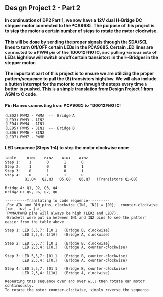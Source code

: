 ## Design Project 2 - Part 2
#### In continuation of DP2 Part 1, we now have a 12V dual H-Bridge DC stepper motor connected to the PCA9685. The purpose of this project is to step the motor a certain number of steps to rotate the motor clockwise.
#### This will be done by sending the proper signals through the SDA/SCL lines to turn ON/OFF certain LEDs in the PCA9685. Certain LED lines are connected to a PWM pin of the TB6612FNG IC, and pulling various sets of LEDs high/low will switch on/off certain transistors in the H-Bridges in the stepper motor.

#### The important part of this project is to ensure we are utilizing the proper pattern/sequence to pull the (8) transistors high/low. We will also include a button interrupt for the motor to run through the steps every time a button is pushed. This is a simple translation from Design Project 1 from ASM to C code.

#### Pin Names connecting from PCA9685 to TB6612FNG IC:
    (LED2) PWM2 - PWMA  --- Bridge A
    (LED3) PWM3 - AIN2
    (LED4) PWM4 - AIN1
    (LED5) PWM5 - BIN1  --- Bridge B
    (LED6) PWM6 - BIN2
    (LED7) PWM7 - PWMB

#### LED sequence (Steps 1-4) to step the motor clockwise once:
    
    Table -   BIN1    BIN2    AIN1    AIN2
    Step 1:    1       0       1       0
    Step 2:    1       0       0       1
    Step 3:    0       1       0       1
    Step 4:    0       1       1       0
             Q1,Q4   Q2,Q3   Q5,Q8    Q6,Q7   (Transistors Q1-Q8)
    
    Bridge A: Q1, Q2, Q3, Q4
    Bridge B: Q5, Q6, Q7, Q8
             
    ----------Translating to code sequence----------
    -For AIN and BIN pins, clockwise (IN1, IN2) = [10];  counter-clockwise (IN1, IN2) = [01];   
     PWMA/PWMB pins will always be high (LED2 and LED7). 
    -Brackets were put in between IN1 and IN2 pins to see the pattern easier from the table above.
    
    Step 1: LED 5,6,7: [10]1   (Bridge B, clockwise)
            LED 2,3,4: 1[10]   (Bridge A, clockwise)
            
    Step 2: LED 5,6,7: [10]1   (Bridge B, clockwise)
            LED 2,3,4: 1[01]   (Bridge A, counter-clockwise)
    
    Step 3: LED 5,6,7: [01]1   (Bridge B, counter-clockwise)
            LED 2,3,4: 1[01]   (Bridge A, counter-clockwise)
    
    Step 4: LED 5,6,7: [01]1   (Bridge B, counter-clockwise)
            LED 2,3,4: 1[10]   (Bridge A, clockwise)
    
    Repeating this sequence over and over will then rotate our motor continuously.
    To rotate the motor counter-clockwise, simply reverse the sequence.
